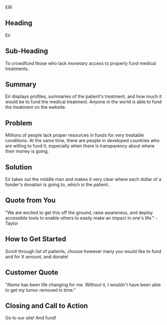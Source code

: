 EIR

## Heading ##
Eir

## Sub-Heading ##
To crowdfund those who lack monetary access to properly fund medical treatments. 

## Summary ##
Eir displays profiles, summaries of the patient's treatment, and how much it would be to fund the medical treatment. Anyone in the world is able to fund the treatment on the website. 

## Problem ##
Millions of people lack proper resources in funds for very treatable conditions. At the same time, there are people in developed countries who are willing to fund it, especially when there is transparency about where their money is going. 

## Solution ##
Eir takes out the middle man and makes it very clear where each dollar of a funder's donation is going to, which is the patient. 

## Quote from You ##
"We are excited to get this off the ground, raise awareness, and deploy accessible tools to enable others to easily make an impact in one's life." - Taylor

## How to Get Started ##
Scroll through list of patients, choose however many you would like to fund and for X amount, and donate! 

## Customer Quote ##
"*Name* has been life changing for me. Without it, I wouldn't have been able to get my tumor removed in time." 

## Closing and Call to Action ##
 Go to our site! And fund! 
